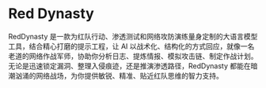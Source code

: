 # Red Dynasty

RedDynasty 是一款为红队行动、渗透测试和网络攻防演练量身定制的大语言模型工具，结合精心打磨的提示工程，让 AI 以战术化、结构化的方式回应，就像一名老道的网络作战军师，协助你分析日志、提炼情报、模拟攻击链、制定作战计划。无论是迅速锁定漏洞、整理入侵痕迹，还是推演渗透路径，RedDynasty 都能在暗潮汹涌的网络战场，为你提供敏锐、精准、贴近红队思维的智力支持。